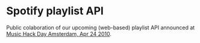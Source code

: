 # Spotify playlist API

Public colaboration of our upcoming (web-based) playlist API announced at [Music Hack Day Amsterdam, Apr 24 2010](http://amsterdam.musichackday.org/).
